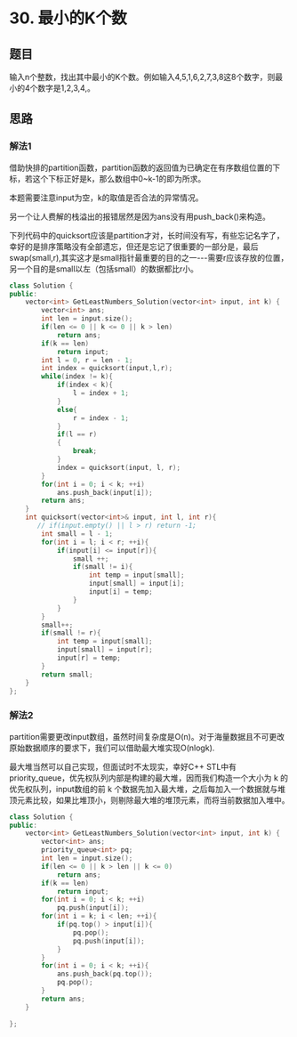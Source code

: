 # 30. 最小的K个数
## 题目
输入n个整数，找出其中最小的K个数。例如输入4,5,1,6,2,7,3,8这8个数字，则最小的4个数字是1,2,3,4,。
## 思路
### 解法1
借助快排的partition函数，partition函数的返回值为已确定在有序数组位置的下标，若这个下标正好是k，那么数组中0~k-1的即为所求。

本题需要注意input为空，k的取值是否合法的异常情况。

另一个让人费解的栈溢出的报错居然是因为ans没有用push_back()来构造。

下列代码中的quicksort应该是partition才对，长时间没有写，有些忘记名字了，幸好的是排序策略没有全部遗忘，但还是忘记了很重要的一部分是，最后swap(small,r),其实这才是small指针最重要的目的之一---需要r应该存放的位置，另一个目的是small以左（包括small）的数据都比r小。

```C++
class Solution {
public:
    vector<int> GetLeastNumbers_Solution(vector<int> input, int k) {
        vector<int> ans;
        int len = input.size();
        if(len <= 0 || k <= 0 || k > len)
            return ans;
        if(k == len)
            return input;
        int l = 0, r = len - 1;
        int index = quicksort(input,l,r);
        while(index != k){
            if(index < k){
                l = index + 1;
            }
            else{
                r = index - 1;
            }
            if(l == r)
            {
                break;
            }
            index = quicksort(input, l, r);
        }
        for(int i = 0; i < k; ++i)
            ans.push_back(input[i]);
        return ans;
    }
    int quicksort(vector<int>& input, int l, int r){
       // if(input.empty() || l > r) return -1;
        int small = l - 1;
        for(int i = l; i < r; ++i){
            if(input[i] <= input[r]){
                small ++;
            	if(small != i){
                    int temp = input[small];
                    input[small] = input[i];
             		input[i] = temp;
                }
            }
        }
        small++;
        if(small != r){
        	int temp = input[small];
        	input[small] = input[r];
        	input[r] = temp;
        }
        return small;
    }
};
```
### 解法2
partition需要更改input数组，虽然时间复杂度是O(n)。对于海量数据且不可更改原始数据顺序的要求下，我们可以借助最大堆实现O(nlogk).

最大堆当然可以自己实现，但面试时不太现实，幸好C++ STL中有priority_queue<int>，优先权队列内部是构建的最大堆，因而我们构造一个大小为 k 的优先权队列，input数组的前 k 个数据先加入最大堆，之后每加入一个数据就与堆顶元素比较，如果比堆顶小，则剔除最大堆的堆顶元素，而将当前数据加入堆中。
```C++
class Solution {
public:
    vector<int> GetLeastNumbers_Solution(vector<int> input, int k) {
        vector<int> ans;
        priority_queue<int> pq;
        int len = input.size();
        if(len <= 0 || k > len || k <= 0)
            return ans;
        if(k == len)
            return input;
        for(int i = 0; i < k; ++i)
            pq.push(input[i]);
        for(int i = k; i < len; ++i){
            if(pq.top() > input[i]){
                pq.pop();
                pq.push(input[i]);
            }
        }
        for(int i = 0; i < k; ++i){
            ans.push_back(pq.top());
            pq.pop();
        }
        return ans;
    }
    
};
```
